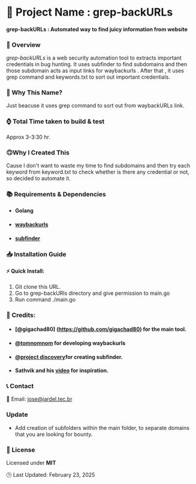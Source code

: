 

🚀 Project Name : grep-backURLs
===============

#### grep-backURLs : Automated way to find juicy information from website 

### 📌 Overview


 *_grep-backURLs_* is a web security automation tool to extracts important credentials in bug hunting. It uses subfinder to find subdomains and then those subdomain acts as input links for waybackurls . After that , it uses grep command and keywords.txt to sort out important credentials.

### 🤔 Why This Name?

 Just beacuse it uses grep command to sort out from waybackURLs link.


### ⌚ Total Time taken to build & test

 Approx 3-3:30 hr.

### 🙃Why I Created This

 Cause I don't want to waste my time to find subdomains and then try each keyword from keyword.txt to check whether is there any credential or not, so decided to automate it.

### 📚  Requirements & Dependencies

* #### Golang
* #### [waybackurls](https://github.com/tomnomnom/waybackurls)
* #### [subfinder](https://github.com/projectdiscovery/subfinder)

### 📥 Installation Guide

#### ⚡ Quick Install:

 1. Git clone this URL.
 2. Go to grep-backURls directory and give permission to main.go
 3. Run command ./main.go

### 💓 Credits:


* #### [@gigachad80] (https://github.com/gigachad80) for the main tool.
* #### [@tomnomnom](https://github.com/tomnomnom) for developing waybackurls
* ####  [@project discovery](https://github.com/projectdiscovery)for creating subfinder.
* #### Sathvik and his [video](https://www.youtube.com/watch?v=lp4Do_VIwzw)  for inspiration.



### 📞 Contact


 📧 Email: jose@jardel.tec.br


 ### Update
* Add creation of subfolders within the main folder, to separate domains that you are looking for bounty.


### 📄 License

Licensed under **MIT**

🕒 Last Updated: February 23, 2025 
